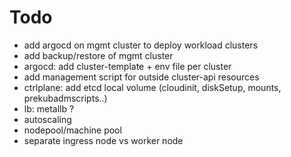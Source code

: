 # Todo

- add argocd on mgmt cluster to deploy workload clusters
- add backup/restore of mgmt cluster
- argocd: add cluster-template + env file per cluster
- add management script for outside cluster-api resources
- ctrlplane: add etcd local volume (cloudinit, diskSetup, mounts, prekubadmscripts..)
- lb: metallb ?
- autoscaling
- nodepool/machine pool
- separate ingress node vs worker node
